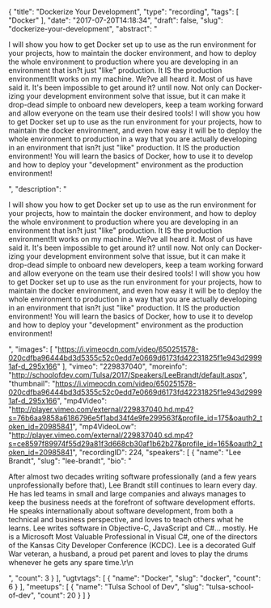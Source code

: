 {
  "title": "Dockerize Your Development",
  "type": "recording",
  "tags": [
    "Docker"
  ],
  "date": "2017-07-20T14:18:34",
  "draft": false,
  "slug": "dockerize-your-development",
  "abstract": "<p>I will show you how to get Docker set up to use as the run environment for your projects, how to maintain the docker environment, and how to deploy the whole environment to production where you are developing in an environment that isn?t just \"like\" production. It IS the production environment!It works on my machine. We?ve all heard it. Most of us have said it. It's been impossible to get around it? until now. Not only can Docker-izing your development environment solve that issue, but it can make it drop-dead simple to onboard new developers, keep a team working forward and allow everyone on the team use their desired tools! I will show you how to get Docker set up to use as the run environment for your projects, how to maintain the docker environment, and even how easy it will be to deploy the whole environment to production in a way that you are actually developing in an environment that isn?t just \"like\" production. It IS the production environment! You will learn the basics of Docker, how to use it to develop and how to deploy your \"development\" environment as the production environment!</p>",
  "description": "<p>I will show you how to get Docker set up to use as the run environment for your projects, how to maintain the docker environment, and how to deploy the whole environment to production where you are developing in an environment that isn?t just \"like\" production. It IS the production environment!It works on my machine. We?ve all heard it. Most of us have said it. It's been impossible to get around it? until now. Not only can Docker-izing your development environment solve that issue, but it can make it drop-dead simple to onboard new developers, keep a team working forward and allow everyone on the team use their desired tools! I will show you how to get Docker set up to use as the run environment for your projects, how to maintain the docker environment, and even how easy it will be to deploy the whole environment to production in a way that you are actually developing in an environment that isn?t just \"like\" production. It IS the production environment! You will learn the basics of Docker, how to use it to develop and how to deploy your \"development\" environment as the production environment!</p>",
  "images": [
    "https://i.vimeocdn.com/video/650251578-020cdfba96444bd3d5355c52c0edd7e0669d6173fd42231825f1e943d29991af-d_295x166"
  ],
  "vimeo": "229837040",
  "moreinfo": "http://schoolofdev.com/Tulsa/2017/Speakers/LeeBrandt/default.aspx",
  "thumbnail": "https://i.vimeocdn.com/video/650251578-020cdfba96444bd3d5355c52c0edd7e0669d6173fd42231825f1e943d29991af-d_295x166",
  "mp4Video": "http://player.vimeo.com/external/229837040.hd.mp4?s=76b6aa9858a6186796e5f1abd34f4e9fe299563f&profile_id=175&oauth2_token_id=20985841",
  "mp4VideoLow": "http://player.vimeo.com/external/229837040.sd.mp4?s=ce8597f89974f55d29a81f3d668cb30af1b62b27&profile_id=165&oauth2_token_id=20985841",
  "recordingID": 224,
  "speakers": [
    {
      "name": "Lee Brandt",
      "slug": "lee-brandt",
      "bio": "<p>After almost two decades writing software professionally (and a few years unprofessionally before that), Lee Brandt still continues to learn every day. He has led teams in small and large companies and always manages to keep the business needs at the forefront of software development efforts. He speaks internationally about software development, from both a technical and business perspective, and loves to teach others what he learns. Lee writes software in Objective-C, JavaScript and C#... mostly. He is a Microsoft Most Valuable Professional in Visual C#, one of the directors of the Kansas City Developer Conference (KCDC). Lee is a decorated Gulf War veteran, a husband, a proud pet parent and loves to play the drums whenever he gets any spare time.\r\n</p>",
      "count": 3
    }
  ],
  "ugtvtags": [
    {
      "name": "Docker",
      "slug": "docker",
      "count": 6
    }
  ],
  "meetups": [
    {
      "name": "Tulsa School of Dev",
      "slug": "tulsa-school-of-dev",
      "count": 20
    }
  ]
}